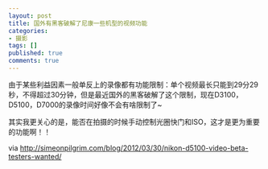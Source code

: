 ```yaml
---
layout: post
title: 国外有黑客破解了尼康一些机型的视频功能
categories:
- 摄影
tags: []
published: true
comments: true
---
```

<p><p>由于某些利益因素一般单反上的录像都有功能限制：单个视频最长只能到29分29秒，不得超过30分钟，但是最近国外的黑客破解了这个限制，现在D3100，D5100，D7000的录像时间好像不会有啥限制了~</p><p>其实我更关心的是，能否在拍摄的时候手动控制光圈快门和ISO，这才是更为重要的功能啊！！</p><p>via <a href="http://simeonpilgrim.com/blog/2012/03/30/nikon-d5100-video-beta-testers-wanted/comment-page-1/#comment-28912">http://simeonpilgrim.com/blog/2012/03/30/nikon-d5100-video-beta-testers-wanted/</a></p></p>
